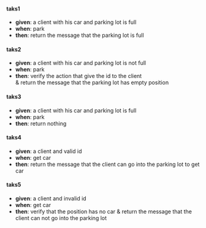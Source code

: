 #### taks1
- **given**: a client with his car and parking lot is full
- **when**: park
- **then**: return the message that the parking lot is full

#### taks2
- **given**: a client with his car and parking lot is not full
- **when**: park
- **then**: verify the action that give the id to the client  
 & return the message that the parking lot has empty position
 
#### taks3
- **given**: a client with his car and parking lot is full
- **when**: park
- **then**: return nothing

#### taks4
- **given**: a client and valid id
- **when**: get car 
- **then**: return the message that the client can go into the parking lot to get car

#### taks5
- **given**: a client and invalid id
- **when**: get car 
- **then**: verify that the position has no car
    & return the message that the client can not go into the parking lot